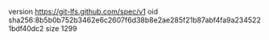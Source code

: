 version https://git-lfs.github.com/spec/v1
oid sha256:8b5b0b752b3462e6c2607f6d38b8e2ae285f21b87abf4fa9a2345221bdf40dc2
size 1299
